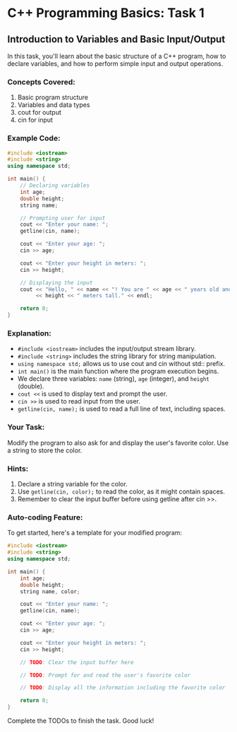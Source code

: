 # C++ Programming Basics: Task 1

## Introduction to Variables and Basic Input/Output

In this task, you'll learn about the basic structure of a C++ program, how to declare variables, and how to perform simple input and output operations.

### Concepts Covered:
1. Basic program structure
2. Variables and data types
3. cout for output
4. cin for input

### Example Code:

```cpp
#include <iostream>
#include <string>
using namespace std;

int main() {
    // Declaring variables
    int age;
    double height;
    string name;

    // Prompting user for input
    cout << "Enter your name: ";
    getline(cin, name);

    cout << "Enter your age: ";
    cin >> age;

    cout << "Enter your height in meters: ";
    cin >> height;

    // Displaying the input
    cout << "Hello, " << name << "! You are " << age << " years old and "
         << height << " meters tall." << endl;

    return 0;
}
```

### Explanation:
- `#include <iostream>` includes the input/output stream library.
- `#include <string>` includes the string library for string manipulation.
- `using namespace std;` allows us to use cout and cin without std:: prefix.
- `int main()` is the main function where the program execution begins.
- We declare three variables: `name` (string), `age` (integer), and `height` (double).
- `cout <<` is used to display text and prompt the user.
- `cin >>` is used to read input from the user.
- `getline(cin, name);` is used to read a full line of text, including spaces.

### Your Task:
Modify the program to also ask for and display the user's favorite color. Use a string to store the color.

### Hints:
1. Declare a string variable for the color.
2. Use `getline(cin, color);` to read the color, as it might contain spaces.
3. Remember to clear the input buffer before using getline after cin >>.

### Auto-coding Feature:
To get started, here's a template for your modified program:

```cpp
#include <iostream>
#include <string>
using namespace std;

int main() {
    int age;
    double height;
    string name, color;

    cout << "Enter your name: ";
    getline(cin, name);

    cout << "Enter your age: ";
    cin >> age;

    cout << "Enter your height in meters: ";
    cin >> height;

    // TODO: Clear the input buffer here

    // TODO: Prompt for and read the user's favorite color

    // TODO: Display all the information including the favorite color

    return 0;
}
```

Complete the TODOs to finish the task. Good luck!
